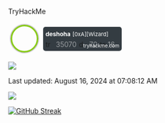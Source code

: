TryHackMe
<!-- TryHackMe Badge -->
<div id="thm_badge" style="display: inline-table; width: 220px; margin: 5px; cursor: pointer;" onclick="location.href='https://tryhackme.com/p/deshoha'">
  <div style="display: flex; align-items: center;">
    <div style="width: 50px; height: 50px; background-image: url('https://tryhackme-images.s3.amazonaws.com/user-avatars/b8c24c4642c6d815383238dcf4b29e2b.png'); background-size: cover; border-radius: 50%; border: 3px solid #88cc14; box-shadow: 0 0px 3px 0px #303030;"></div>
    <div style="margin-left: 10px; background-color: #343c42; border-radius: 5px; padding: 5px; width: 150px; position: relative;">
      <span style="color: #ffffff; font-size: 12px; font-weight: bold;">deshoha</span> 
      <span style="color: #ffffff; font-size: 11px;">[0xA][Wizard]</span>
      <div style="display: flex; align-items: center; margin-top: 5px;">
        <img src="https://assets.tryhackme.com/img/badges/trophy.png" alt="trophy" style="height: 16px; opacity: 0.85; margin-right: 5px;" />
        <span style="color: #ffffff; font-size: 14px; opacity: 0.5;">35070</span>
        <img src="https://assets.tryhackme.com/img/badges/door.png" alt="door" style="height: 16px; opacity: 0.85; margin: 0 5px;" />
        <span style="color: #ffffff; font-size: 14px; opacity: 0.5;">70</span>
        <img src="https://assets.tryhackme.com/img/badges/target.png" alt="target" style="height: 16px; opacity: 0.85; margin-left: 5px;" />
        <span style="color: #ffffff; font-size: 14px; opacity: 0.5;">16</span>
      </div>
      <a href="https://www.tryhackme.com/deshoha" style="color: #fff; font-size: 10px; text-decoration: none; position: absolute; bottom: 5px; right: 5px;">tryhackme.com</a>
    </div>
  </div>
</div>





![](https://komarev.com/ghpvc/?username=rhshourav&color=03fca9)

Last updated: August 16, 2024 at 07:08:12 AM 
 

<img src="https://github-readme-stats.vercel.app/api/top-langs/?username=rhshourav&size_weight=0.0010&count_weight=0.6&theme=dracula&border_color=03fca9&langs_count=10&card_width=320&layout=pie">

[![GitHub Streak](https://streak-stats.demolab.com?user=rhshourav&theme=nordfox&hide_border=true&border_radius=4.6&card_width=320)](https://git.io/streak-stats)